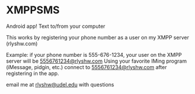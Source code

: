 XMPPSMS
=======
Android app!
Text to/from your computer

This works by registering your phone number as a user on my XMPP server (rlyshw.com)

Example: if your phone number is 555-676-1234, your user on the XMPP server will be 5556761234@rlyshw.com
Using your favorite IMing program (iMessage, pidgin, etc.) connect to 5556761234@rlyshw.com after registering in the app.

email me at rlyshw@udel.edu with questions
